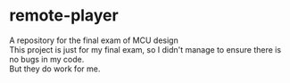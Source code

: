 # remote-player
A repository for the final exam of MCU design<br>
This project is just for my final exam, so I didn't manage to ensure there is no bugs in my code.<br>
But they do work for me.
